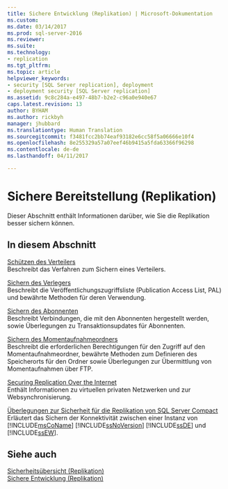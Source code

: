 ```yaml
---
title: Sichere Entwicklung (Replikation) | Microsoft-Dokumentation
ms.custom: 
ms.date: 03/14/2017
ms.prod: sql-server-2016
ms.reviewer: 
ms.suite: 
ms.technology:
- replication
ms.tgt_pltfrm: 
ms.topic: article
helpviewer_keywords:
- security [SQL Server replication], deployment
- deployment security [SQL Server replication]
ms.assetid: 9c8c284a-e497-48b7-b2e2-c96a0e940e67
caps.latest.revision: 13
author: BYHAM
ms.author: rickbyh
manager: jhubbard
ms.translationtype: Human Translation
ms.sourcegitcommit: f3481fcc2bb74eaf93182e6cc58f5a06666e10f4
ms.openlocfilehash: 8e255329a57a07eef46b9415a5fda63366f96298
ms.contentlocale: de-de
ms.lasthandoff: 04/11/2017

---
```

# <a name="secure-deployment-replication"></a>Sichere Bereitstellung (Replikation)
  Dieser Abschnitt enthält Informationen darüber, wie Sie die Replikation besser sichern können.  
  
## <a name="in-this-section"></a>In diesem Abschnitt  
 [Schützen des Verteilers](../../../relational-databases/replication/security/secure-the-distributor.md)  
 Beschreibt das Verfahren zum Sichern eines Verteilers.  
  
 [Sichern des Verlegers](../../../relational-databases/replication/security/secure-the-publisher.md)  
 Beschreibt die Veröffentlichungszugriffsliste (Publication Access List, PAL) und bewährte Methoden für deren Verwendung.  
  
 [Sichern des Abonnenten](../../../relational-databases/replication/security/secure-the-subscriber.md)  
 Beschreibt Verbindungen, die mit den Abonnenten hergestellt werden, sowie Überlegungen zu Transaktionsupdates für Abonnenten.  
  
 [Sichern des Momentaufnahmeordners](../../../relational-databases/replication/security/secure-the-snapshot-folder.md)  
 Beschreibt die erforderlichen Berechtigungen für den Zugriff auf den Momentaufnahmeordner, bewährte Methoden zum Definieren des Speicherorts für den Ordner sowie Überlegungen zur Übermittlung von Momentaufnahmen über FTP.  
  
 [Securing Replication Over the Internet](../../../relational-databases/replication/security/securing-replication-over-the-internet.md)  
 Enthält Informationen zu virtuellen privaten Netzwerken und zur Websynchronisierung.  
  
 [Überlegungen zur Sicherheit für die Replikation von SQL Server Compact](../../../relational-databases/replication/security/security-considerations-for-sql-server-compact-replication.md)  
 Erläutert das Sichern der Konnektivität zwischen einer Instanz von [!INCLUDE[msCoName](../../../includes/msconame-md.md)] [!INCLUDE[ssNoVersion](../../../includes/ssnoversion-md.md)] [!INCLUDE[ssDE](../../../includes/ssde-md.md)] und [!INCLUDE[ssEW](../../../includes/ssew-md.md)].  
  
## <a name="see-also"></a>Siehe auch  
 [Sicherheitsübersicht &#40;Replikation&#41;](../../../relational-databases/replication/security/security-overview-replication.md)   
 [Sichere Entwicklung &#40;Replikation&#41;](../../../relational-databases/replication/security/secure-development-replication.md)  
  
  
